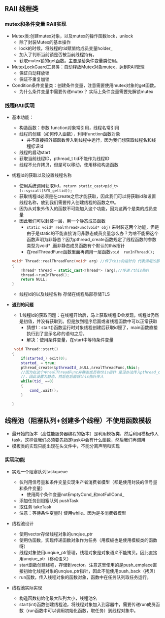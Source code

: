 ## RAII 线程类
### mutex和条件变量 RAII实现

- Mutex类:创建mutex对象，以及mutex的操作函数lock，unlock
  - 除了封装Mutex的基本操作
  - lock的时候，将线程的tid赋值给成员变量holder_
  - 加入了判断当前锁是否被当前线程持有。
  - 获取mutex锁的get函数。主要是给条件变量类使用。
- MutexLockGuard工具类：自动释放Mutex对象mutex，达到RAII管理
  - 保证自动释放锁
  - 保证不重复加锁
- Condition条件变量类：创建条件变量，注意需要使用mutex对象的get函数。
  - 为什么条件变量中需要传递mutex？ 实际上条件变量需要先解锁mutex

### 线程RAII实现
- 基本功能：
  - 构造函数：参数 function对象常引用，线程名常引用
  - 线程的创建（如何传入函数），利用function函数对象
    - 并不直接把外部函数传入到线程中运行，因为我们想获取线程名和线程标识id
  - 线程的启动start
  - 获取当前线程ID，pthread_t tid不能作为线程ID
  - 线程不允许拷贝，但是可以移动，使用移动构造函数

- 线程id的获取以及设置线程名称
  - 使用系统调用获取tid，`return static_cast<pid_t>(::syscall(SYS_gettid));`
  - 获取线程id必须是在create之后才能获取，因此我们可以将获取id和设置线程名称，放到我们需要传入创建线程的函数之中。
  - 因为从对象外传入的函数不可能加入这个功能，因为这两个是类的成员变量
  - 因此我们可以封装一层，用一个静态成员函数
    - `static void* realThreadFunc(void* obj)` 来封装这两个功能，但是由于是static的不能直接访问非静态成员变量怎么办？为啥不能把这个函数声明为非静态？因为pthread_create函数规定了线程函数的参数类型为void* ,而非静态成员函数有个默认的this指针
    - 在realThreadFunc函数里面再调用一层函数`void  runInThread();`
  ```cpp
  void* Thread::realThreadFunc(void* arg) //传了this的指针的 代表调用的那个对象
  {
      Thread* thread = static_cast<Thread*> (arg);//传进了this指针
      thread->runInThread();
      return NULL;
  }
  ```

  - 线程id的以及线程名称 存储在线程局部存储TLS


- **遇到的问题**
  - 1.线程id的获取问题：在线程开始后，马上获取线程ID会发现，线程id仍然是初值，并没有获取到。但是放到程序后面或者线程函数中可以正常获取
    - 猜想1：start()函数运行时对象线程创建后获取id慢了，main函数直接执行到了显示名称的语句之后。
    - 解决：使用条件变量，在start中等待条件变量
  ```cpp
   void Thread::start() 
  {
      if(started_) exit(0);
      started_ = true;
      pthread_create(&pthreadId_,NULL,&realThreadFunc,this);
      //因为在这个中realThreadFunc非静态成员有this指针 是没办法传入pthread_create的
      //，因此设置为静态，然后在后面将this指针传入
      while(tid_ ==0)
      {
          cond_.wait();
      }

  }
  ```



## 线程池（阻塞队列+创建多个线程）不使用函数模板
- 最开始的版本（高性能服务器编程的版本）是利用模板类，然后利用模板传入task，这样做我们必须要先指定task中会有什么函数，然后我们再调用
- 模板类的实现只能出现在头文件中，不能分离声明和实现
### 实现功能
- 实现一个阻塞队列taskqueue
  - 仅利用信号量和条件变量实现生产者消费者模型（都是使用封装的信号量和条件变量）
    - 使用两个条件变量notEmptyCond_和notFullCond_
  - 添加任务到阻塞队列 pushTask
  - 取任务 takeTask
  - 注意：等待条件变量时 使用while。因为是多消费者模型


- 线程池设计
  - 使用vector存储线程对象的unqiue_ptr
  - 使用仿函数，实现传递函数对象作为任务（用模板也是使用模板类的函数呀）
  - 线程对象使用unqiue_ptr管理，线程对象是对象语义不能拷贝。因此直接用unqiue_ptr（移动语义）
  - start函数创建线程，存储到vector。注意这里使用的是push_emplace直接初始化线程对象的unqiue_ptr指针，因此不能使用push_back（拷贝）
  - run函数，传入线程对象的函数对象，函数中在任务队列取任务运行。



- 线程池实际实现
  - 构造函数初始化最大队列大小，线程池名
  - start(int)函数创建线程池，将线程对象加入到容器中，需要传递run成员函数（run函数中可以调用初始化函数，取任务）到线程对象中。

